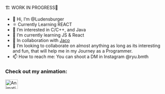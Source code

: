 🏗 WORK IN PROGRESS🚧
- 👋 Hi, I’m @Ludensburger
- ⚛ Currently Learning REACT
- 👀 I’m interested in C/C++, and Java
- 🌱 I’m currently learning JS & React
- 🤝 In collaboration with [Jaco](https://github.com/jacocanete)
- 💞️ I’m looking to collaborate on almost anything as long as its interesting and fun, that will help me in my Journey as a Programmer.
- 📫 How to reach me: You can shoot a DM in Instagram @ryu.bmth

<!---
Ludensburger/Ludensburger is a ✨ special ✨ repository because its `README.md` (this file) appears on your GitHub profile.
You can click the Preview link to take a look at your changes.
--->


<h3 align="left">Check out my animation:</h3>
<p align="left">
  <a href="https://link-to-your-animation.com" target="_blank">
    <img align="center" src="[https://raw.githubusercontent.com/your-username/your-repository/master/path/to/your-animation-image.png" alt="Animation](https://codepen.io/Ryu-Mendoza/pen/dyLORaE)https://codepen.io/Ryu-Mendoza/pen/dyLORaE" height="30" width="40" />
  </a>
</p>
